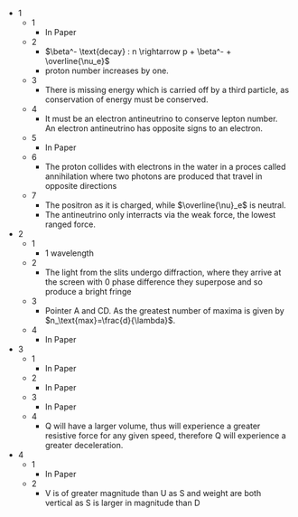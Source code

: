 - 1
	- 1
		- In Paper
	- 2
		- $\beta^- \text{decay} : n \rightarrow p + \beta^- + \overline{\nu_e}$
		- proton number increases by one.
	- 3
		- There is missing energy which is carried off by a third particle, as conservation of energy must be conserved.
	- 4
		- It must be an electron antineutrino to conserve lepton number. An electron antineutrino has opposite signs to an electron.
	- 5
		- In Paper
	- 6
		- The proton collides with electrons in the water in a proces called annihilation where two photons are produced that travel in opposite directions
	- 7
		- The positron as it is charged, while $\overline{\nu}_e$ is neutral.
		- The antineutrino only interracts via the weak force, the lowest ranged force.
- 2
	- 1
		- 1 wavelength
	- 2
		- The light from the slits undergo diffraction, where they arrive at the screen with 0 phase difference they superpose and so produce a bright fringe
	- 3
		- Pointer A and CD. As the greatest number of maxima is given by $n_\text{max}=\frac{d}{\lambda}$.
	- 4
		- In Paper
- 3
	- 1
		- In Paper
	- 2
		- In Paper
	- 3
		- In Paper
	- 4
		- Q will have a larger volume, thus will experience a greater resistive force for any given speed, therefore Q will experience a greater deceleration.
- 4
	- 1
		- In Paper
	- 2
		- V is of greater magnitude than U as S and weight are both vertical as S is larger in magnitude than D